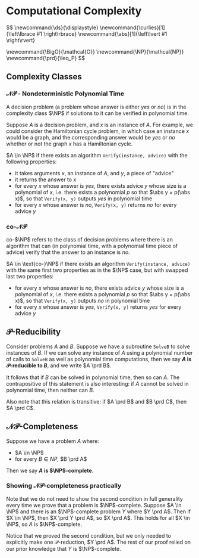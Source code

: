 # Computational Complexity

$$
\newcommand{\ds}{\displaystyle}
\newcommand{\curlies}[1]{\left\lbrace #1 \right\rbrace}
\newcommand{\abs}[1]{\left\lvert #1 \right\rvert}

\newcommand{\BigO}{\mathcal{O}}
\newcommand{\NP}{\mathcal{NP}}
\newcommand{\prd}{\leq_P}
$$

## Complexity Classes

### $\mathcal{NP}$ - Nondeterministic Polynomial Time

A decision problem (a problem whose answer is either $yes$ or $no$) is in the complexity class $\NP$ if solutions to it can be verified in polynomial time.

Suppose $A$ is a decision problem, and $x$ is an instance of $A$. For example, we could consider the Hamiltonian cycle problem, in which case an instance $x$ would be a graph, and the corresponding answer would be $yes$ or $no$ whether or not the graph $x$ has a Hamiltonian cycle.

$A \in \NP$ if there exists an algorithm `Verify(instance, advice)` with the following properties:

- it takes arguments $x$, an instance of $A$, and $y$, a piece of "advice"
- it returns the answer to $x$
- for every $x$ whose answer is $yes$, there exists advice $y$ whose size is a polynomial of $x$, i.e. there exists a polynomial $p$ so that $\abs y = p(\abs x)$, so that `Verify(x, y)` outputs $yes$ in polynomial time
- for every $x$ whose answer is $no$, `Verify(x, y)` returns $no$ for every advice $y$

### co-$\mathcal{NP}$

co-$\NP$ refers to the class of decision problems where there is an algorithm that can (in polynomial time, with a polynomial time piece of advice) verify that the answer to an instance is $no$.

$A \in \text{co-}\NP$ if there exists an algorithm `Verify(instance, advice)` with the same first two properties as in the $\NP$ case, but with swapped last two properties:

- for every $x$ whose answer is $no$, there exists advice $y$ whose size is a polynomial of $x$, i.e. there exists a polynomial $p$ so that $\abs y = p(\abs x)$, so that `Verify(x, y)` outputs $no$ in polynomial time
- for every $x$ whose answer is $yes$, `Verify(x, y)` returns $yes$ for every advice $y$

## $\mathcal P$-Reducibility

Consider problems $A$ and $B$. Suppose we have a subroutine `SolveB` to solve instances of $B$. If we can solve any instance of $A$ using a polynomial number of calls to `SolveB` as well as polynomial time computations, then we say **$A$ is $\mathcal P$-reducible to $B$**, and we write $A \prd B$.

It follows that if $B$ can be solved in polynomial time, then so can $A$. The contrapositive of this statement is also interesting: if $A$ cannot be solved in polynomial time, then neither can $B$.

Also note that this relation is transitive: if $A \prd B$ and $B \prd C$, then $A \prd C$.

## $\mathcal{NP}$-Completeness

Suppose we have a problem $A$ where:

- $A \in \NP$
- for every $B \in NP$, $B \prd A$

Then we say **$A$ is $\NP$-complete**.

### Showing $\mathcal{NP}$-completeness practically

Note that we do not need to show the second condition in full generality every time we prove that a problem is $\NP$-complete. Suppose $A \in \NP$ and there is an $\NP$-complete problem $Y$ where $Y \prd A$. Then if $X \in \NP$, then $X \prd Y \prd A$, so $X \prd A$. This holds for all $X \in \NP$, so $A$ is $\NP$-complete.

Notice that we proved the second condition, but we only needed to explicitly make one $\mathcal P$-reduction, $Y \prd A$. The rest of our proof relied on our prior knowledge that $Y$ is $\NP$-complete.